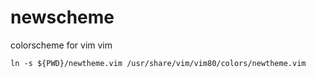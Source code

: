 # newscheme
colorscheme for vim
vim
```
ln -s ${PWD}/newtheme.vim /usr/share/vim/vim80/colors/newtheme.vim
```
